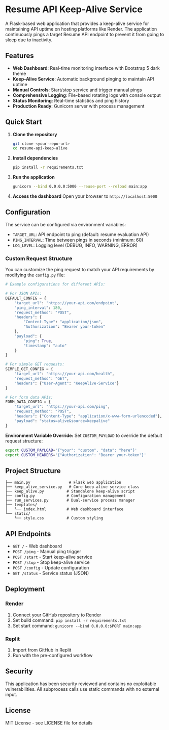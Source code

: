 # Resume API Keep-Alive Service

A Flask-based web application that provides a keep-alive service for maintaining API uptime on hosting platforms like Render. The application continuously pings a target Resume API endpoint to prevent it from going to sleep due to inactivity.

## Features

- **Web Dashboard**: Real-time monitoring interface with Bootstrap 5 dark theme
- **Keep-Alive Service**: Automatic background pinging to maintain API uptime
- **Manual Controls**: Start/stop service and trigger manual pings
- **Comprehensive Logging**: File-based rotating logs with console output
- **Status Monitoring**: Real-time statistics and ping history
- **Production Ready**: Gunicorn server with process management

## Quick Start

1. **Clone the repository**
   ```bash
   git clone <your-repo-url>
   cd resume-api-keep-alive
   ```

2. **Install dependencies**
   ```bash
   pip install -r requirements.txt
   ```

3. **Run the application**
   ```bash
   gunicorn --bind 0.0.0.0:5000 --reuse-port --reload main:app
   ```

4. **Access the dashboard**
   Open your browser to `http://localhost:5000`

## Configuration

The service can be configured via environment variables:

- `TARGET_URL`: API endpoint to ping (default: resume evaluation API)
- `PING_INTERVAL`: Time between pings in seconds (minimum: 60)
- `LOG_LEVEL`: Logging level (DEBUG, INFO, WARNING, ERROR)

### Custom Request Structure

You can customize the ping request to match your API requirements by modifying the `config.py` file:

```python
# Example configurations for different APIs:

# For JSON APIs:
DEFAULT_CONFIG = {
    "target_url": "https://your-api.com/endpoint",
    "ping_interval": 180,
    "request_method": "POST",
    "headers": {
        "Content-Type": "application/json",
        "Authorization": "Bearer your-token"
    },
    "payload": {
        "ping": True,
        "timestamp": "auto"
    }
}

# For simple GET requests:
SIMPLE_GET_CONFIG = {
    "target_url": "https://your-api.com/health",
    "request_method": "GET",
    "headers": {"User-Agent": "KeepAlive-Service"}
}

# For form data APIs:
FORM_DATA_CONFIG = {
    "target_url": "https://your-api.com/ping",
    "request_method": "POST",
    "headers": {"Content-Type": "application/x-www-form-urlencoded"},
    "payload": "status=alive&source=keepalive"
}
```

**Environment Variable Override:**
Set `CUSTOM_PAYLOAD` to override the default request structure:
```bash
export CUSTOM_PAYLOAD='{"your": "custom", "data": "here"}'
export CUSTOM_HEADERS='{"Authorization": "Bearer your-token"}'
```

## Project Structure

```
├── main.py                 # Flask web application
├── keep_alive_service.py   # Core keep-alive service class
├── keep_alive.py          # Standalone keep-alive script
├── config.py              # Configuration management
├── run_services.py        # Dual-service process manager
├── templates/
│   └── index.html         # Web dashboard interface
└── static/
    └── style.css          # Custom styling
```

## API Endpoints

- `GET /` - Web dashboard
- `POST /ping` - Manual ping trigger
- `POST /start` - Start keep-alive service
- `POST /stop` - Stop keep-alive service
- `POST /config` - Update configuration
- `GET /status` - Service status (JSON)

## Deployment

### Render
1. Connect your GitHub repository to Render
2. Set build command: `pip install -r requirements.txt`
3. Set start command: `gunicorn --bind 0.0.0.0:$PORT main:app`

### Replit
1. Import from GitHub in Replit
2. Run with the pre-configured workflow

## Security

This application has been security reviewed and contains no exploitable vulnerabilities. All subprocess calls use static commands with no external input.

## License

MIT License - see LICENSE file for details